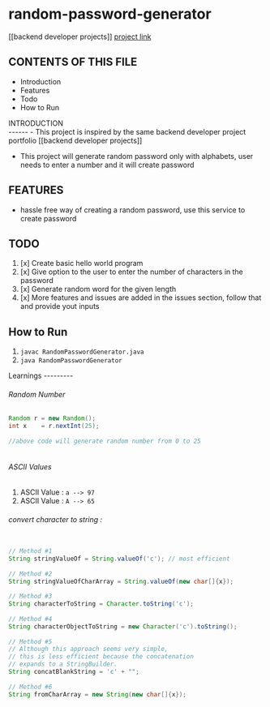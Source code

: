 # random-password-generator  
  [[backend developer projects]]
[project link](https://github.com/sandeepnegi1996/random-password-generator.git)  
  
CONTENTS OF THIS FILE  
---------------------  
* Introduction  
* Features  
* Todo  
* How to Run  
  
INTRODUCTION  
------ - This project is inspired by the same backend developer project portfolio [[backend developer projects]]  
- This project will generate random password only with alphabets, user needs to enter a number and it will create password  
  
FEATURES  
------------  
- hassle free way of creating a random password, use this service to create password  
  
  
TODO  
----------  
1. [x] Create basic hello world program  
2. [x] Give option to the user to enter the number of characters in the password  
3. [x] Generate random word for the given length  
4. [x] More features and issues are added in the issues section, follow that and provide yout inputs  
  
  
How to Run  
------------  
1. `javac RandomPasswordGenerator.java`  
2. `java RandomPasswordGenerator`  
  
Learnings ---------  
###### Random Number   
```java  
Random r = new Random();  
int x    = r.nextInt(25);  
  
//above code will generate random number from 0 to 25   
  
```  
###### ASCII Values  
1. ASCII Value : `a --> 97`  
2. ASCII Value : `A --> 65`  
  
###### convert character to string :   
```java  
  
// Method #1  
String stringValueOf = String.valueOf('c'); // most efficient  
  
// Method #2  
String stringValueOfCharArray = String.valueOf(new char[]{x});  
  
// Method #3  
String characterToString = Character.toString('c');  
  
// Method #4  
String characterObjectToString = new Character('c').toString();  
  
// Method #5  
// Although this approach seems very simple,   
// this is less efficient because the concatenation  
// expands to a StringBuilder.  
String concatBlankString = 'c' + "";  
  
// Method #6  
String fromCharArray = new String(new char[]{x});  
  
```